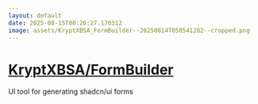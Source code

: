 ```yaml
---
layout: default
date: 2025-08-15T00:26:27.170312
image: assets/KryptXBSA_FormBuilder--20250814T050541282--cropped.png
---
```


# [KryptXBSA/FormBuilder](https://github.com/KryptXBSA/FormBuilder)

UI tool for generating shadcn/ui forms
